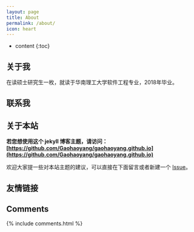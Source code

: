 ```yaml
---
layout: page
title: About
permalink: /about/
icon: heart
---
```


* content
{:toc}

## 关于我

在读硕士研究生一枚，就读于华南理工大学软件工程专业，2018年毕业。

## 联系我


## 关于本站

**若您想使用这个 jekyll 博客主题，请访问：[https://github.com/Gaohaoyang/gaohaoyang.github.io](https://github.com/Gaohaoyang/gaohaoyang.github.io)**


欢迎大家提一些对本站主题的建议，可以直接在下面留言或者新建一个 [Issue](https://github.com/hanjianqiao/hanjianqiao.github.io/issues)。


## 友情链接

## Comments

{% include comments.html %}
